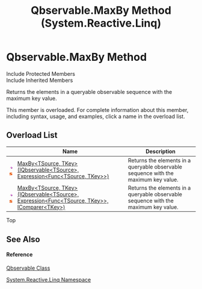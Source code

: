 ﻿---
title: Qbservable.MaxBy Method  (System.Reactive.Linq)
TOCTitle: MaxBy Method
ms:assetid: Overload:System.Reactive.Linq.Qbservable.MaxBy
ms:mtpsurl: https://msdn.microsoft.com/en-us/library/system.reactive.linq.qbservable.maxby(v=VS.103)
ms:contentKeyID: 36069541
ms.date: 06/28/2011
mtps_version: v=VS.103
f1_keywords:
- System.Reactive.Linq.Qbservable.MaxBy
- System.Reactive.Linq.Qbservable.MaxBy``2
dev_langs:
- CSharp
- JScript
- VB
- FSharp
---

# Qbservable.MaxBy Method

Include Protected Members  
Include Inherited Members  

Returns the elements in a queryable observable sequence with the maximum key value.

This member is overloaded. For complete information about this member, including syntax, usage, and examples, click a name in the overload list.

## Overload List

<table>
<thead>
<tr class="header">
<th> </th>
<th>Name</th>
<th>Description</th>
</tr>
</thead>
<tbody>
<tr class="odd">
<td><img src="images\Hh303103.pubmethod(en-us,VS.103).gif" title="Public method" alt="Public method" /><img src="images\Hh244319.static(en-us,VS.103).gif" title="Static member" alt="Static member" /></td>
<td><a href="https://msdn.microsoft.com/en-us/library/m:system.reactive.linq.qbservable.maxby%60%602(system.reactive.linq.iqbservable%7b%60%600%7d%2csystem.linq.expressions.expression%7bsystem.func%7b%60%600%2c%60%601%7d%7d)(v=VS.103)">MaxBy&lt;TSource, TKey&gt;(IQbservable&lt;TSource&gt;, Expression&lt;Func&lt;TSource, TKey&gt;&gt;)</a></td>
<td>Returns the elements in a queryable observable sequence with the maximum key value.</td>
</tr>
<tr class="even">
<td><img src="images\Hh303103.pubmethod(en-us,VS.103).gif" title="Public method" alt="Public method" /><img src="images\Hh244319.static(en-us,VS.103).gif" title="Static member" alt="Static member" /></td>
<td><a href="https://msdn.microsoft.com/en-us/library/m:system.reactive.linq.qbservable.maxby%60%602(system.reactive.linq.iqbservable%7b%60%600%7d%2csystem.linq.expressions.expression%7bsystem.func%7b%60%600%2c%60%601%7d%7d%2csystem.collections.generic.icomparer%7b%60%601%7d)(v=VS.103)">MaxBy&lt;TSource, TKey&gt;(IQbservable&lt;TSource&gt;, Expression&lt;Func&lt;TSource, TKey&gt;&gt;, IComparer&lt;TKey&gt;)</a></td>
<td>Returns the elements in a queryable observable sequence with the maximum key value.</td>
</tr>
</tbody>
</table>

Top

## See Also

#### Reference

[Qbservable Class](hh211693\(v=vs.103\).md)

[System.Reactive.Linq Namespace](hh211929\(v=vs.103\).md)

